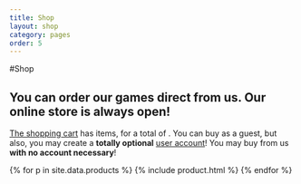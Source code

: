```yaml
---
title: Shop
layout: shop
category: pages
order: 5
---
```

#Shop

## You can order our games direct from us. Our online store is always open!

<p class="snipcart-summary">
    <a href="#" class="snipcart-checkout">The shopping cart</a> has <span class="snipcart-total-items"></span> items, for a total of <span class="snipcart-total-price"></span>.
    You can buy as a guest, but also, you may create a <strong>totally optional</strong> <a href="#" class="snipcart-user-email snipcart-user-profile">user account</a>! You may buy from us <strong>with no account necessary</strong>!
</p>
<div class="products">
{% for p in site.data.products %}
{% include product.html %}
{% endfor %}
</div>
